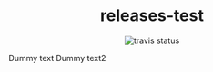 <center>

# releases-test

![travis status](https://api.travis-ci.com/krdln/releases-test.svg?branch=master)

</center>

Dummy text
Dummy text2

